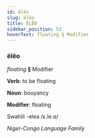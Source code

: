 ```yaml
---
id: ëlëo
slug: ëlëo
title: ËLËO
sidebar_position: 53
hoverText: floating § Modifier
---
```


### ëlëo

*floating* **§** Modifier

**Verb**: to be floating

**Noun**: bouyancy

**Modifier**: floating

Swahili -elea /ɛ.le.ɑ/

*Niger-Congo Language Family*